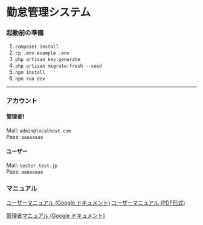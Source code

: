 # 勤怠管理システム

### 起動前の準備

1. `composer install`
2. `cp .env.example .env`
3. `php artisan key:generate`
4. `php artisan migrate:fresh --seed`
5. `npm install`
6. `npm run dev`

---

### アカウント

#### 管理者1

Mail: `admin@localhost.com`  
Pass: `aaaaaaaa`

#### ユーザー

Mail: `tester.test.jp`  
Pass: `aaaaaaaa`

### マニュアル

[ユーザーマニュアル (Google ドキュメント)](https://docs.google.com/document/d/1Nq9XZj8DyVy_iF-AnEuR676xrMcydwp_HxSSdBQNBi8/edit?usp=sharing)
[ユーザーマニュアル (PDF形式)](https://drive.google.com/file/d/1YB4c6BgMmYE5JnS-3yQa3DsMU3c22yvQ/view?usp=sharing)

[管理者マニュアル (Google ドキュメント)](https://docs.google.com/document/d/1dVCJ83R_aHiNoRDpcCdavFXmtRa_6USWVpbInMNQ6hM/edit?usp=sharing)
